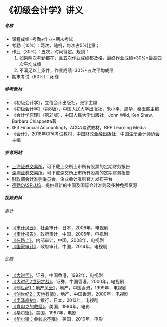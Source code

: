 # 《初级会计学》讲义

##### 考核

- 课程成绩=考勤+作业+期末考试
- 考勤（10%）：两次，随机，每次占5%比重；
- 作业（30%）：五次，时间待定。规则：
    1. 如果两次考勤都在，且五次作业成绩都及格，最终作业成绩=30%\*最高四次平均成绩
    2. 不满足以上条件，作业成绩=30%\*五次平均成绩
- 期末考试（60%）：闭卷

##### 参考教材

- 《初级会计学》，立信会计出版社，张宇主编
- 《初级会计学》（第8版），中国人民大学出版社，朱小平、周华、秦玉熙主编
- 《会计学原理》（第21版），中国人民大学出版社，John Wild, Ken Shaw, Barbara Chiappetta著
- 《F3 Financial Accounting》，ACCA考试教材，BPP Learning Media
- 《会计》，2018年CPA考试教材，中国财政金融出版社，中国注册会计师协会主编

##### 参考网站

- [上海证券交易所](http://www.sse.com.cn/)，可下载上交所上市所有股票的定期财务报告
- [深圳证券交易所](http://www.szse.cn/)，可下载深交所上市所有股票的定期财务报告
- [财政部会计准则委员会](http://www.casc.org.cn/)，企业会计准则官方发布平台
- [德勤CASPLUS](http://www.casplus.com/home.asp)，提供最新的中国及国际会计准则及多种免费资源

##### 视频资料

###### 审计

- [《审计风云》](https://movie.douban.com/subject/3113816)，社会审计，日本，2008年，电视剧
- [《审计报告》](https://movie.douban.com/subject/24849555/)，政府审计，中国，2005年，电视剧
- [《在路上》](https://movie.douban.com/subject/26147729/)，内部审计，中国，2008年，电视剧
- [《国家审计》](https://movie.douban.com/subject/24849555/)，政府审计，中国，2014年，电视剧

###### 金融

- [《大时代》](https://movie.douban.com/subject/1878605/)，证券，中国香港，1992年，电视剧
- [《大时代2世纪之战》](https://movie.douban.com/subject/2137069/)，证券，中国香港，2000年，电视剧
- [《创世纪1：地产风云》](https://movie.douban.com/subject/2148680/)，地产，中国香港，1999年，电视剧
- [《创世纪2：天地有情》](https://movie.douban.com/subject/10540037/)，地产，中国香港，2000年，电视剧
- [《半泽直树》](https://movie.douban.com/subject/24697949/)，银行，日本，2013年，电视剧
- [《肖申克的救赎》](https://movie.douban.com/subject/1292052/)，美国，1994年，电影
- [《华尔街》](https://movie.douban.com/subject/1292531/)，美国，1987年，电影
- [《华尔街：金钱永不眠》](https://movie.douban.com/subject/3103683/)，美国，2010年，电影
